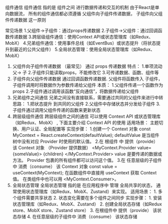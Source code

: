 组件通信
    组件通信 指的是 组件之间 进行数据传递和交互的机制
    由于React是单向数据流， 所有的组件通信都必须遵循 父组件向子组件传递数据， 子组件向父组件传递数据 这一原则

常见场景
    1.父组件->子组件：通过props传递数据
    2.子组件->父组件：通过回调函数传递数据
    3.跨层级组件通信：使用Context API或状态管理库（如Redux、MobX）
    4.兄弟组件通信：使用事件总线（如EventBus）或状态提升（将状态提升到最近的公共父组件）
    5.全局状态管理：使用全局状态管理库（如Redux、MobX）

1. 父组件向子组件传递数据 （最常见）
    通过 props 传递数据
    特点：
        1.单项流动 父-> 子
        2.子组件只能读取props，不能修改它
        3.可传递数据、函数、组件等
2. 子组件向父组件传递数据
    通过回调函数传递数据. 父组件将函数传入 子组件，子组件调用时将数据作为参数传递给父组件
    本质：
        1.父组件传递一个函数作为props
        2.子组件通过调用该函数“反向通信”，将数据传递给父组件
3. 兄弟组件之间通信
    兄弟之间没有直接联系，需要通过共同的父组件来进行中转
    思路：
        1.把状态提升 到共同的父组件
        2.父组件中存储状态并分发给子组件
        3.子组件通过调用父组件传递的函数来更新状态
4. 跨层级组件通信
    跨层级组件之间的通信 可以使用 Context API 或状态管理库（如Redux、MobX） , 下面主要介绍 Context API 的使用
    适用场景：
        主题切换、用户认证、全局配置等
    实现步骤：
        1.创建一个 Context 对象
            const MyContext = React.createContext(defaultValue);
                defaultValue 是当组件树中没有对应 Provider 时使用的默认值。
        2.在 根组件 中 提供（provide） 该 Context 对象  （Provider 提供数据）
                <MyContext.Provider value={someValue}>
                        {children}
                </MyContext.Provider>
            value 是要传递的数据或方法。
            Provider 包裹的所有组件都可以访问这个值。
        3.在 任意层级的子组件 中 消费（consume） 该 Context 对象
                const value = useContext(MyContext);
            在函数组件中直接用 useContext 获取 Context 值。
            在类组件中也可以用 <MyContext.Consumer>。
5. 全局状态管理
    全局状态管理 指的是 在应用程序中 管理 全局共享的状态， 通常使用状态管理库（如Redux、MobX、Zustand）来实现。
    适用场景：
        1. 多个组件需要共享状态
        2. 状态变化需要在多个组件之间同步
    实现步骤：
        1. 安装状态管理库（如Redux、MobX、Zustand）
        2. 创建全局状态存储（如Redux store、MobX store、Zustand store）
        3. 在根组件中 提供（provide） 该状态存储
        4. 在任意层级的子组件中 消费（consume） 该状态存储